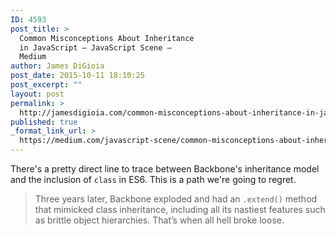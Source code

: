 ```yaml
---
ID: 4593
post_title: >
  Common Misconceptions About Inheritance
  in JavaScript — JavaScript Scene —
  Medium
author: James DiGioia
post_date: 2015-10-11 18:10:25
post_excerpt: ""
layout: post
permalink: >
  http://jamesdigioia.com/common-misconceptions-about-inheritance-in-javascript-javascript-scene-medium/
published: true
_format_link_url: >
  https://medium.com/javascript-scene/common-misconceptions-about-inheritance-in-javascript-d5d9bab29b0a
---
```

There's a pretty direct line to trace between Backbone's inheritance model and the inclusion of `class` in ES6. This is a path we're going to regret.

> Three years later, Backbone exploded and had an `.extend()` method that mimicked class inheritance, including all its nastiest features such as brittle object hierarchies. That’s when all hell broke loose.